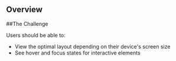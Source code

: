 ## Overview

##The Challenge

Users should be able to:

- View the optimal layout depending on their device's screen size
- See hover and focus states for interactive elements

